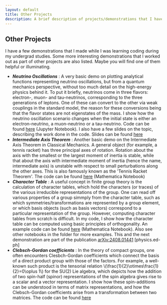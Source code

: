 ```yaml
---
layout: default
title: Other Projects
description: A brief description of projects/demonstrations that I have on my GitHub profile, apart from those listed at the Academic Projects page.
---
```



<head>
  <link rel="stylesheet" href="https://cdn.jsdelivr.net/npm/katex@0.10.2/dist/katex.min.css" integrity="sha384-yFRtMMDnQtDRO8rLpMIKrtPCD5jdktao2TV19YiZYWMDkUR5GQZR/NOVTdquEx1j" crossorigin="anonymous">
<script defer src="https://cdn.jsdelivr.net/npm/katex@0.10.2/dist/katex.min.js" integrity="sha384-9Nhn55MVVN0/4OFx7EE5kpFBPsEMZxKTCnA+4fqDmg12eCTqGi6+BB2LjY8brQxJ" crossorigin="anonymous"></script>
<script defer src="https://cdn.jsdelivr.net/npm/katex@0.10.2/dist/contrib/auto-render.min.js" integrity="sha384-kWPLUVMOks5AQFrykwIup5lo0m3iMkkHrD0uJ4H5cjeGihAutqP0yW0J6dpFiVkI" crossorigin="anonymous" onload="renderMathInElement(document.body);"></script>

</head>

## Other Projects

I have a few demonstrations that I made while I was learning coding during my undergrad studies. Some more interesting demonstrations that I worked out as part of other projects are also listed. Maybe you will find one of them helpful or illuminating.

* ***Neutrino Oscillations*** : A very basic demo on plotting analytical functions representing neutrino oscillations, but from a quantum mechanics perspective, without too much detail on the high-energy physics behind it. To put it briefly, neutrinos come in three flavors: electron-, muon- and tau-neutrinos, corresponding to the three generations of leptons. One of these can convert to the other via weak couplings in the standard model, the reason for these conversions being that the flavor states are not eigenstates of the mass. I show how the neutrino oscillation scenario changes when the initial state is either an electron-neutrino, a muon-neutrino or a tau-neutrino. Code can be found [here](https://github.com/soura-phy/neutrino-oscillations) (Jupyter Notebook). I also have a few slides on the topic, describing the work done in the code. Slides can be found [here](neutrino-ppt.pdf)
* ***Intermediate Axis Theorem*** : Another basic demo on the Intermediate Axis Theorem in Classical Mechanics. A general object (for example, a tennis racket) has three principal axes of rotation. Rotation about the axis with the smallest or the largest moment of inertia is stable, while that about the axis with intermediate moment of inertia (hence the name, intermediate axis) is unstable with respect to small perturbations along the other axes. This is also famously known as the 'Tennis Racket Theorem'. The code can be found [here](https://github.com/soura-phy/intermed-axis) (Mathematica Notebook)
* ***Character Table*** : A useful concept in finite group theory is the calculation of character tables, which hold the characters (or traces) of the various irreducible representations of the group. One can read off various properties of a group simmply from the character table, such as which symmetries/transformations are represented by a group element, or which basis objects (such as basis vectors) correspond to a particular representation of the group. However, computing character tables from scratch is difficult. In my code, I show how the character table can be computed using basic principles of orthogonality. An example code can be found [here](https://github.com/iisc-ug-20/Group_Theory_for_Mathematica/blob/main/Finite%20Groups/C4v%20Character%20Table.nb) (Mathematica Notebook). Also see other notebooks in the folder for more examples. This and the next demonstration are part of the publication [arXiv:2408.01441](https://arxiv.org/abs/2408.01441) [physics.ed-ph]
* ***Clebsch-Gordan coefficients*** : In the theory of compact groups, one often encounters Clesbch-Gordan coefficients which connect the basis of a direct product group with those of the factors. For example, a well-known such product is the tensorial relation \\(\frac{1}{2}\otimes\frac{1}{2}=0\oplus 1\\) for the SU(2) Lie algebra, which depicts how the addition of two spin-half (spinor) representations of the spin algebra gives rise to a scalar and a vector representation. I show how these spin-additions can be understood in terms of matrix representations, and how the Clebsch-Gordan coefficients arise from a transformation between two matrices. The code can be found [here](https://github.com/iisc-ug-20/Group_Theory_for_Mathematica/blob/main/Compact%20Groups/SU2_irreps.nb)
